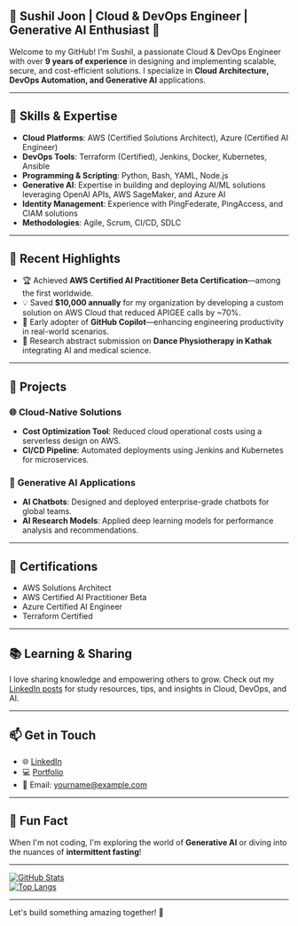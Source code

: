 ## 🌟 Sushil Joon | Cloud & DevOps Engineer | Generative AI Enthusiast 🌟

Welcome to my GitHub! I'm Sushil, a passionate Cloud & DevOps Engineer with over **9 years of experience** in designing and implementing scalable, secure, and cost-efficient solutions. I specialize in **Cloud Architecture, DevOps Automation, and Generative AI** applications.

---

## 🧰 **Skills & Expertise**
- **Cloud Platforms**: AWS (Certified Solutions Architect), Azure (Certified AI Engineer)
- **DevOps Tools**: Terraform (Certified), Jenkins, Docker, Kubernetes, Ansible
- **Programming & Scripting**: Python, Bash, YAML, Node.js
- **Generative AI**: Expertise in building and deploying AI/ML solutions leveraging OpenAI APIs, AWS SageMaker, and Azure AI
- **Identity Management**: Experience with PingFederate, PingAccess, and CIAM solutions
- **Methodologies**: Agile, Scrum, CI/CD, SDLC

---

## 🚀 **Recent Highlights**
- 🏆 Achieved **AWS Certified AI Practitioner Beta Certification**—among the first worldwide.
- 💡 Saved **$10,000 annually** for my organization by developing a custom solution on AWS Cloud that reduced APIGEE calls by ~70%.
- 🔧 Early adopter of **GitHub Copilot**—enhancing engineering productivity in real-world scenarios.
- 🎯 Research abstract submission on **Dance Physiotherapy in Kathak** integrating AI and medical science.

---

## 📂 **Projects**
### 🌐 **Cloud-Native Solutions**
- **Cost Optimization Tool**: Reduced cloud operational costs using a serverless design on AWS.
- **CI/CD Pipeline**: Automated deployments using Jenkins and Kubernetes for microservices.

### 🧠 **Generative AI Applications**
- **AI Chatbots**: Designed and deployed enterprise-grade chatbots for global teams.
- **AI Research Models**: Applied deep learning models for performance analysis and recommendations.

---

## 🌟 **Certifications**
- AWS Solutions Architect
- AWS Certified AI Practitioner Beta
- Azure Certified AI Engineer
- Terraform Certified

---

## 📚 **Learning & Sharing**
I love sharing knowledge and empowering others to grow. Check out my [LinkedIn posts](https://www.linkedin.com/in/yourprofile) for study resources, tips, and insights in Cloud, DevOps, and AI.

---

## 📫 **Get in Touch**
- 🌐 [LinkedIn](https://www.linkedin.com/in/yourprofile)
- 💻 [Portfolio](https://yourportfolio.com) <!-- Replace with your portfolio link -->
- 📧 Email: yourname@example.com

---

## 🎨 **Fun Fact**
When I'm not coding, I'm exploring the world of **Generative AI** or diving into the nuances of **intermittent fasting**!

---

[![GitHub Stats](https://github-readme-stats.vercel.app/api?username=yourusername&show_icons=true&theme=radical)](https://github.com/yourusername)  
[![Top Langs](https://github-readme-stats.vercel.app/api/top-langs/?username=yourusername&layout=compact&theme=radical)](https://github.com/yourusername)

---

Let's build something amazing together! 🚀
